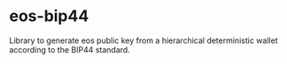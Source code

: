 # eos-bip44
Library to generate eos public key from a hierarchical deterministic wallet according to the BIP44 standard.
